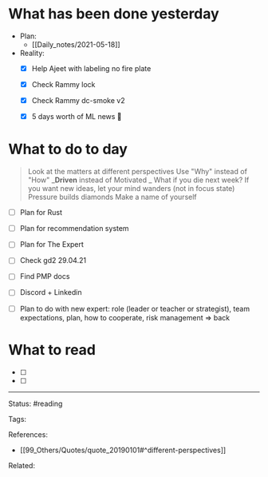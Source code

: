 # What has been done yesterday
- Plan:
	- [[Daily_notes/2021-05-18]]
- Reality:
	- [x] Help Ajeet with labeling no fire plate
	- [x] Check Rammy lock
	- [x] Check Rammy dc-smoke v2
	- [x] 5 days worth of ML news 🤣



# What to do to day
>Look at the matters at different perspectives
>Use "Why" instead of "How"
>_**Driven** instead of Motivated _
>What if you die next week?
>If you want new ideas, let your mind wanders (not in focus state)
>Pressure builds diamonds
>Make a name of yourself


- [ ] Plan for Rust
- [ ] Plan for recommendation system
- [ ] Plan for The Expert
- [ ] Check gd2 29.04.21
- [ ] Find PMP docs
- [ ] Discord + Linkedin
- [ ] Plan to do with new expert: role (leader or teacher or strategist), team expectations, plan, how to cooperate, risk management => back


# What to read

- [ ] 
- [ ] 



---
Status: #reading

Tags: 

References:
- [[99_Others/Quotes/quote_20190101#^different-perspectives]]

Related: 
